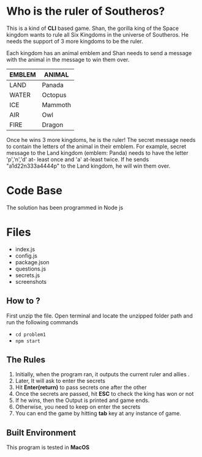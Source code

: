 # Who is the ruler of Southeros?

This is a kind of **CLI** based game. Shan, the gorilla king of the Space kingdom
wants to rule all Six Kingdoms in the universe of Southeros. He needs the support of 3 more kingdoms to be the ruler.

Each kingdom has an animal emblem and Shan needs to send a message with the animal in the message to win them over.

|  EMBLEM| ANIMAL |
|--|--|
| LAND | Panada |
|WATER|Octopus|
|ICE|Mammoth|
|AIR|Owl|
|FIRE|Dragon|
     
Once he wins 3 more kingdoms, he is the ruler! The secret message needs to contain the letters of the animal in their emblem. For example, secret message to the Land kingdom (emblem: Panda) needs to have the letter 'p','n','d' at- least once and 'a' at-least twice. If he sends "a1d22n333a4444p" to the Land kingdom, he will win them over.

# Code Base
The solution has been programmed in Node js

# Files
 - index.js
 - config.js
 - package.json
 - questions.js
 - secrets.js
 - screenshots
 

## How to ?
First unzip the file. Open terminal and locate the unzipped folder path and run the following commands
 
 - ```cd problem1```
 - ```npm start```

## The Rules

 1. Initially, when the program ran, it outputs the current ruler and allies . 
 2. Later, It will ask to enter the secrets
 3. Hit **Enter(return)** to pass secrets one after the other
 4. Once the secrets are passed, hit **ESC** to check the king has won or not
 5. If he wins, then the Output is printed and game ends.
 6. Otherwise, you need to keep on enter the secrets
 7. You can end the game by hitting **tab** key at any instance of game.
 
 ## Built Environment
 This program is tested in **MacOS**

